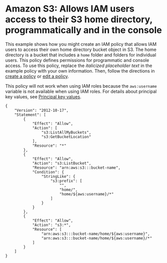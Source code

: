 # Amazon S3: Allows IAM users access to their S3 home directory, programmatically and in the console<a name="reference_policies_examples_s3_home-directory-console"></a>

This example shows how you might create an IAM policy that allows IAM users to access their own home directory bucket object in S3\. The home directory is a bucket that includes a `home` folder and folders for individual users\. This policy defines permissions for programmatic and console access\. To use this policy, replace the *italicized placeholder text* in the example policy with your own information\. Then, follow the directions in [create a policy](access_policies_create.md) or [edit a policy](access_policies_manage-edit.md)\.

This policy will not work when using IAM roles because the `aws:username` variable is not available when using IAM roles\. For details about principal key values, see [Principal key values](reference_policies_variables.md#principaltable)\.

```
{
    "Version": "2012-10-17",
    "Statement": [
        {
            "Effect": "Allow",
            "Action": [
                "s3:ListAllMyBuckets",
                "s3:GetBucketLocation"
            ],
            "Resource": "*"
        },
        {
            "Effect": "Allow",
            "Action": "s3:ListBucket",
            "Resource": "arn:aws:s3:::bucket-name",
            "Condition": {
                "StringLike": {
                    "s3:prefix": [
                        "",
                        "home/",
                        "home/${aws:username}/*"
                    ]
                }
            }
        },
        {
            "Effect": "Allow",
            "Action": "s3:*",
            "Resource": [
                "arn:aws:s3:::bucket-name/home/${aws:username}",
                "arn:aws:s3:::bucket-name/home/${aws:username}/*"
            ]
        }
    ]
}
```